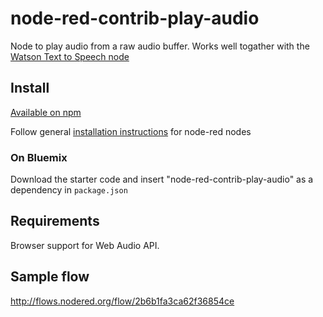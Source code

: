 # node-red-contrib-play-audio

Node to play audio from a raw audio buffer. Works well togather with the [Watson Text to Speech node](https://github.com/node-red/node-red-node-watson/tree/master/watson)

## Install
[Available on npm](https://www.npmjs.com/package/node-red-contrib-play-audio)

Follow general [installation instructions](http://nodered.org/docs/getting-started/adding-nodes) for node-red nodes

### On Bluemix
Download the starter code and insert "node-red-contrib-play-audio" as a dependency in `package.json`

## Requirements
Browser support for Web Audio API.

## Sample flow
http://flows.nodered.org/flow/2b6b1fa3ca62f36854ce